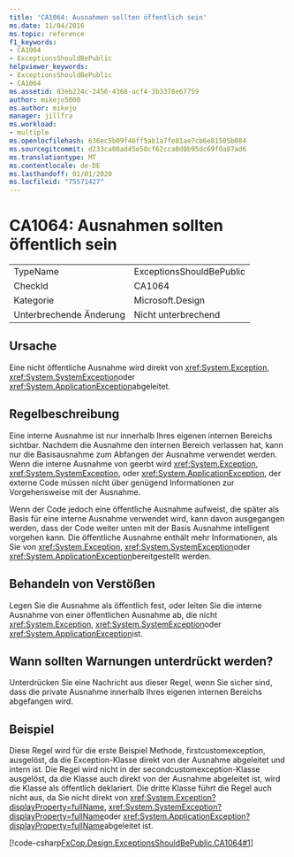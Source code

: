 ```yaml
---
title: 'CA1064: Ausnahmen sollten öffentlich sein'
ms.date: 11/04/2016
ms.topic: reference
f1_keywords:
- CA1064
- ExceptionsShouldBePublic
helpviewer_keywords:
- ExceptionsShouldBePublic
- CA1064
ms.assetid: 83eb224c-2456-4368-acf4-3b3378e67759
author: mikejo5000
ms.author: mikejo
manager: jillfra
ms.workload:
- multiple
ms.openlocfilehash: 636ec5b09f46ff5ab1a7fe81ae7cb6e81505b084
ms.sourcegitcommit: d233ca00ad45e50cf62cca0d0b95dc69f0a87ad6
ms.translationtype: MT
ms.contentlocale: de-DE
ms.lasthandoff: 01/01/2020
ms.locfileid: "75571427"
---
```

# <a name="ca1064-exceptions-should-be-public"></a>CA1064: Ausnahmen sollten öffentlich sein

|||
|-|-|
|TypeName|ExceptionsShouldBePublic|
|CheckId|CA1064|
|Kategorie|Microsoft.Design|
|Unterbrechende Änderung|Nicht unterbrechend|

## <a name="cause"></a>Ursache
Eine nicht öffentliche Ausnahme wird direkt von <xref:System.Exception>, <xref:System.SystemException>oder <xref:System.ApplicationException>abgeleitet.

## <a name="rule-description"></a>Regelbeschreibung
Eine interne Ausnahme ist nur innerhalb Ihres eigenen internen Bereichs sichtbar. Nachdem die Ausnahme den internen Bereich verlassen hat, kann nur die Basisausnahme zum Abfangen der Ausnahme verwendet werden. Wenn die interne Ausnahme von geerbt wird <xref:System.Exception>, <xref:System.SystemException>, oder <xref:System.ApplicationException>, der externe Code müssen nicht über genügend Informationen zur Vorgehensweise mit der Ausnahme.

Wenn der Code jedoch eine öffentliche Ausnahme aufweist, die später als Basis für eine interne Ausnahme verwendet wird, kann davon ausgegangen werden, dass der Code weiter unten mit der Basis Ausnahme intelligent vorgehen kann. Die öffentliche Ausnahme enthält mehr Informationen, als Sie von <xref:System.Exception>, <xref:System.SystemException>oder <xref:System.ApplicationException>bereitgestellt werden.

## <a name="how-to-fix-violations"></a>Behandeln von Verstößen
Legen Sie die Ausnahme als öffentlich fest, oder leiten Sie die interne Ausnahme von einer öffentlichen Ausnahme ab, die nicht <xref:System.Exception>, <xref:System.SystemException>oder <xref:System.ApplicationException>ist.

## <a name="when-to-suppress-warnings"></a>Wann sollten Warnungen unterdrückt werden?
Unterdrücken Sie eine Nachricht aus dieser Regel, wenn Sie sicher sind, dass die private Ausnahme innerhalb Ihres eigenen internen Bereichs abgefangen wird.

## <a name="example"></a>Beispiel
Diese Regel wird für die erste Beispiel Methode, firstcustomexception, ausgelöst, da die Exception-Klasse direkt von der Ausnahme abgeleitet und intern ist. Die Regel wird nicht in der secondcustomexception-Klasse ausgelöst, da die Klasse auch direkt von der Ausnahme abgeleitet ist, wird die Klasse als öffentlich deklariert. Die dritte Klasse führt die Regel auch nicht aus, da Sie nicht direkt von <xref:System.Exception?displayProperty=fullName>, <xref:System.SystemException?displayProperty=fullName>oder <xref:System.ApplicationException?displayProperty=fullName>abgeleitet ist.

[!code-csharp[FxCop.Design.ExceptionsShouldBePublic.CA1064#1](../code-quality/codesnippet/CSharp/ca1064-exceptions-should-be-public_1.cs)]
